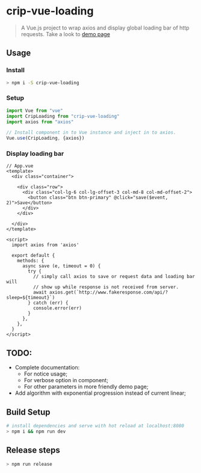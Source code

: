 # crip-vue-loading

> A Vue.js project to wrap axios and display global loading bar of http requests.
Take a look to [demo page](http://rawgit.com/tahq69/vue-loading/master/index.html)

## Usage

### Install
```bash
> npm i -S crip-vue-loading
```

### Setup
```javascript
import Vue from "vue"
import CripLoading from "crip-vue-loading"
import axios from "axios"

// Install component in to Vue instance and inject in to axios.
Vue.use(CripLoading, {axios})
```

### Display loading bar
```vue
// App.vue
<template>
  <div class="container">

    <div class="row">
      <div class="col-lg-6 col-lg-offset-3 col-md-8 col-md-offset-2">
        <button class="btn btn-primary" @click="save($event, 2)">Save</button>
      </div>
    </div>

  </div>
</template>

<script>
  import axios from 'axios'
  
  export default {
    methods: {
      async save (e, timeout = 0) {
        try {
          // simply call axios to save or request data and loading bar will
          // show up while response is not received from server.
          await axios.get(`http://www.fakeresponse.com/api/?sleep=${timeout}`)
        } catch (err) {
          console.error(err)
        }
      },
    },
  }
</script>
```

## TODO:

- Complete documentation:
  - For notice usage;
  - For verbose option in component;
  - For other parameters in more friendly demo page;
- Add algorithm with exponential progression instead of current linear;

## Build Setup

```bash
# install dependencies and serve with hot reload at localhost:8080
> npm i && npm run dev
```

## Release steps

```bash
> npm run release
```
